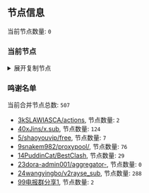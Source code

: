 
## 节点信息
当前节点数量: `0`
### 当前节点
<details>
  <summary>展开复制节点</summary>

    

</details>

### 鸣谢名单
当前合并节点总数: `507`
- [3kSLAWIASCA/actions](https://github.com/kSLAWIASCA/actions), 节点数量: `2`
- [40xJins/x.sub](https://github.com/0xJins/x.sub), 节点数量: `124`
- [5/shaoyouvip/free](https://github.com/shaoyouvip/free), 节点数量: `7`
- [9snakem982/proxypool/](https://github.com/snakem982/proxypool/), 节点数量: `76`
- [14PuddinCat/BestClash](https://github.com/PuddinCat/BestClash), 节点数量: `29`
- [23dora-admin001/aggregator-](https://github.com/dora-admin001/aggregator-), 节点数量: `0`
- [24wangyingbo/v2rayse_sub](https://github.com/wangyingbo/v2rayse_sub), 节点数量: `288`
- [99电报群分享1](https://github.com/cdddbc/getAirport), 节点数量: `2`


